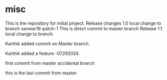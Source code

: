 # misc
This is the repository for initial project.
Release changes 1.0
local change to branch sanwar19-patch-1
This is direct commit to master branch
Release 1.1
local change to branch

Karthik added commit on Master branch.

Karthik added a  feature -07292024.

first commit from master accidental branch

this is the last commit from master.

